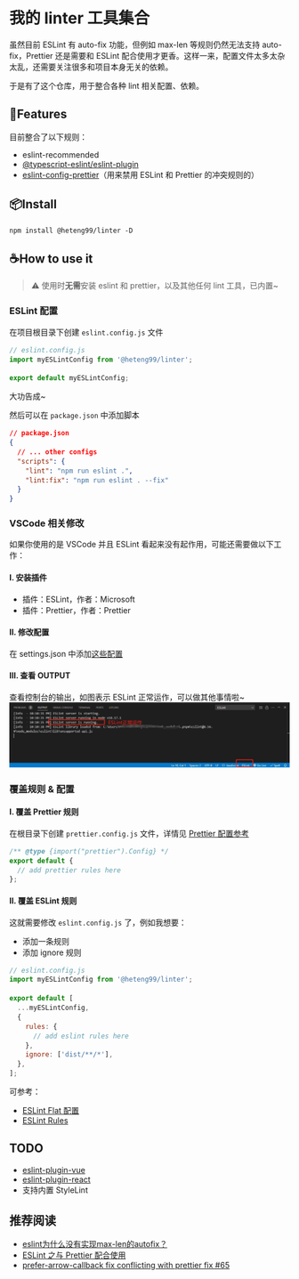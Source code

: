 # 我的 linter 工具集合

虽然目前 ESLint 有 auto-fix 功能，但例如 max-len 等规则仍然无法支持 auto-fix，Prettier 还是需要和 ESLint 配合使用才更香。这样一来，配置文件太多太杂太乱，还需要关注很多和项目本身无关的依赖。

于是有了这个仓库，用于整合各种 lint 相关配置、依赖。

## 🚀Features
目前整合了以下规则：
- eslint-recommended
- [@typescript-eslint/eslint-plugin](@typescript-eslint/eslint-plugin)
- [eslint-config-prettier](https://github.com/prettier/eslint-config-prettier)（用来禁用 ESLint 和 Prettier 的冲突规则的）


## 📦Install
```
npm install @heteng99/linter -D
```

## ☕How to use it

> ⚠ 使用时**无需**安装 eslint 和 prettier，以及其他任何 lint 工具，已内置~

### ESLint 配置

在项目根目录下创建 `eslint.config.js` 文件

```js
// eslint.config.js
import myESLintConfig from '@heteng99/linter';

export default myESLintConfig;
```

大功告成~

然后可以在 `package.json` 中添加脚本

```json
// package.json
{
  // ... other configs
  "scripts": {
    "lint": "npm run eslint .",
    "lint:fix": "npm run eslint . --fix"
  }
}
```

### VSCode 相关修改

如果你使用的是 VSCode 并且 ESLint 看起来没有起作用，可能还需要做以下工作：

#### Ⅰ. 安装插件

- 插件：ESLint，作者：Microsoft
- 插件：Prettier，作者：Prettier

#### Ⅱ. 修改配置

在 settings.json 中添加[这些配置](./readme_resources/settings.json)

#### Ⅲ. 查看 OUTPUT

查看控制台的输出，如图表示 ESLint 正常运作，可以做其他事情啦~
![img](./readme_resources/20240220221337.png)

### 覆盖规则 & 配置

#### Ⅰ. 覆盖 Prettier 规则

在根目录下创建 `prettier.config.js` 文件，详情见 [Prettier 配置参考](https://prettier.io/docs/en/options.html)

```js
/** @type {import("prettier").Config} */
export default {
  // add prettier rules here
};
```

#### Ⅱ. 覆盖 ESLint 规则

这就需要修改 `eslint.config.js` 了，例如我想要：

- 添加一条规则
- 添加 ignore 规则

```js
// eslint.config.js
import myESLintConfig from '@heteng99/linter';

export default [
  ...myESLintConfig,
  {
    rules: {
      // add eslint rules here
    },
    ignore: ['dist/**/*'],
  },
];
```

可参考：

- [ESLint Flat 配置](https://eslint.org/docs/latest/use/configure/configuration-files-new)
- [ESLint Rules](https://eslint.org/docs/latest/rules/)


## TODO

- [eslint-plugin-vue](https://github.com/vuejs/eslint-plugin-vue)
- [eslint-plugin-react](https://github.com/jsx-eslint/eslint-plugin-react) 
- 支持内置 StyleLint

## 推荐阅读

- [eslint为什么没有实现max-len的autofix？](https://juejin.cn/post/7108201700925636644)
- [ESLint 之与 Prettier 配合使用](https://juejin.cn/post/6924568874700505102)
- [prefer-arrow-callback fix conflicting with prettier fix #65](https://github.com/prettier/eslint-plugin-prettier/issues/65)
